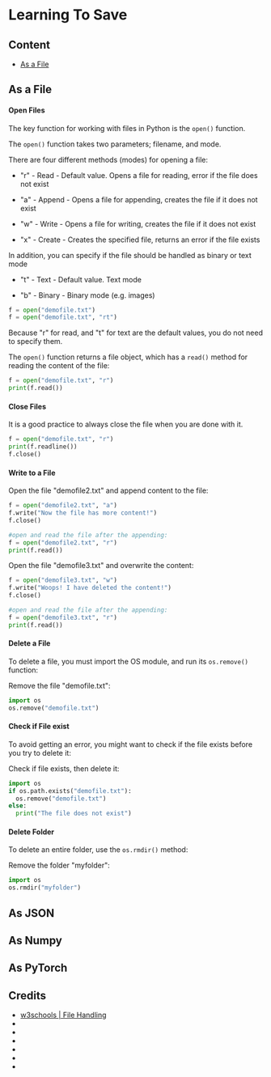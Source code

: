 # Learning To Save

## Content

- [As a File]()

## As a File 

#### Open Files

The key function for working with files in Python is the `open()` function.

The `open()` function takes two parameters; filename, and mode.

There are four different methods (modes) for opening a file:

- "r" - Read - Default value. Opens a file for reading, error if the file does not exist

- "a" - Append - Opens a file for appending, creates the file if it does not exist

- "w" - Write - Opens a file for writing, creates the file if it does not exist

- "x" - Create - Creates the specified file, returns an error if the file exists

In addition, you can specify if the file should be handled as binary or text mode

- "t" - Text - Default value. Text mode

- "b" - Binary - Binary mode (e.g. images)

```python
f = open("demofile.txt")
f = open("demofile.txt", "rt")
```

Because "r" for read, and "t" for text are the default values, you do not need to specify them.

The `open()` function returns a file object, which has a `read()` method for reading the content of the file:

```python
f = open("demofile.txt", "r")
print(f.read())
```

#### Close Files

It is a good practice to always close the file when you are done with it.

```python
f = open("demofile.txt", "r")
print(f.readline())
f.close()
```
#### Write to a File

Open the file "demofile2.txt" and append content to the file:

```python
f = open("demofile2.txt", "a")
f.write("Now the file has more content!")
f.close()

#open and read the file after the appending:
f = open("demofile2.txt", "r")
print(f.read())
```

Open the file "demofile3.txt" and overwrite the content:
```python
f = open("demofile3.txt", "w")
f.write("Woops! I have deleted the content!")
f.close()

#open and read the file after the appending:
f = open("demofile3.txt", "r")
print(f.read())
```

#### Delete a File

To delete a file, you must import the OS module, and run its `os.remove()` function:

Remove the file "demofile.txt":
```python
import os
os.remove("demofile.txt")
```

####  Check if File exist
To avoid getting an error, you might want to check if the file exists before you try to delete it:

Check if file exists, then delete it:
```python
import os
if os.path.exists("demofile.txt"):
  os.remove("demofile.txt")
else:
  print("The file does not exist")
```

#### Delete Folder
To delete an entire folder, use the `os.rmdir()` method:

Remove the folder "myfolder":

```python
import os
os.rmdir("myfolder")
```

## As JSON


## As Numpy


## As PyTorch


## Credits

- [w3schools | File Handling](https://www.w3schools.com/python/python_file_handling.asp)
- []()
- []()
- []()
- []()
- []()
- []()